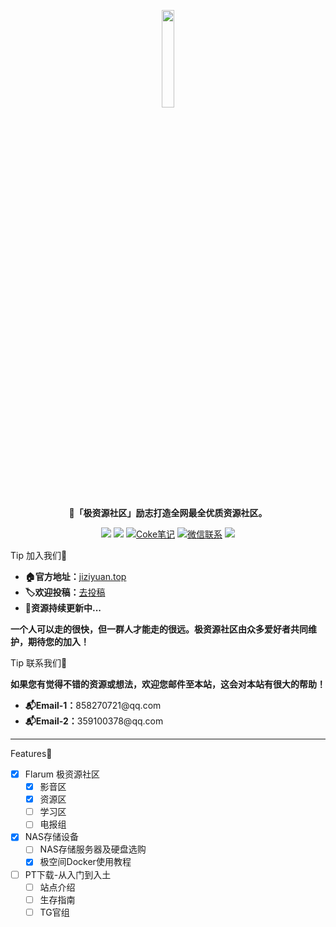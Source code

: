 <p align="center">
    <a href="https://jiziyuan.top/" target="_blank">
        <img src="https://img.jiziyuan.top/api/v1/2205276290c9232b10a.ico" width="20%" height="20%">
    </a>
</p>
<p align="center"><strong>🌲「极资源社区」励志打造全网最全优质资源社区。</strong></p>
<p align="center">
  <a href="https://jiziyuan.top" target="_blank"><img src="https://img.shields.io/badge/Flarum-极资源社区-critical"></a>
  <a href="https://gitee.com/jiziyuan/jiziyuan" target="_blank"><img src="https://img.shields.io/badge/Gitee-极资源-red.svg"></a>
  <a href="https://img.jiziyuan.top/api/v1/221108636a14feaac29.jpeg" target="_blank"><img src="https://img.shields.io/badge/公众号-Coke笔记-critical" alt="Coke笔记"></a>
  <a href="https://img.jiziyuan.top/api/v1/221108636a15001a6a3.jpeg" target="_blank"><img src="https://img.shields.io/badge/官方微信-jiziyuan__bot-green.svg" alt="微信联系"></a>
  <a href="https://alist.nn.ci/zh/" target="_blank"><img src="https://img.shields.io/badge/文档中心-V_1.0.0-critical"></a>
</p>

<div class="alert flat tip">
    <p class="title"><span class="icon icon-tip"></span>Tip 加入我们🤘</p>
    <ul>
        <li><strong>🏠官方地址：</strong><a href="https://jiziyuan.top" target="_blank">jiziyuan.top</a></li>
        <li><strong>🏷欢迎投稿：</strong><a href="http://f5i.cn/qDdF9" target="_blank">去投稿</a></li>
        <li><strong>🎈资源持续更新中...</strong></li>
    </ul>
   <strong>一个人可以走的很快，但一群人才能走的很远。极资源社区由众多爱好者共同维护，期待您的加入！</strong>
</div>
<div class="alert flat tip">
    <p class="title"><span class="icon icon-tip"></span>Tip 联系我们📮</p>
    <strong>‍如果您有觉得不错的资源或想法，欢迎您邮件至本站，这会对本站有很大的帮助！</strong>
    <ul>
        <li><strong>📬Email-1：</strong>858270721@qq.com</li>
        <li><strong>📬Email-2：</strong>359100378@qq.com</li>
    </ul>
</div>

---

<div class="alert flat note">
<p class="title"><span class="icon icon-note"></span>Features🍵</p>

- [x] Flarum 极资源社区
    - [x] 影音区
    - [x] 资源区
    - [ ] 学习区
    - [ ] 电报组
- [x] NAS存储设备
  - [ ] NAS存储服务器及硬盘选购
  - [x] 极空间Docker使用教程
- [ ] PT下载-从入门到入土
    - [ ] 站点介绍
    - [ ] 生存指南
    - [ ] TG官组

</div>
